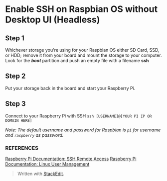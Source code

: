 # Enable SSH on Raspbian OS without Desktop UI (Headless)

## Step 1
Whichever storage you're using for your Raspbian OS either SD Card, SSD, or HDD; remove it from your board and mount the storage to your computer. Look for the _**boot**_ partition and push an empty file with a filename **ssh**

## Step 2
Put your storage back in the board and start your Raspberry Pi.

## Step 3
Connect to your Raspberry Pi with SSH
`ssh [USERNAME]@[YOUR PI IP OR DOMAIN HERE]`

*Note: The default username and password for Raspbian is `pi` for username and `raspberry` as password.*

### REFERENCES
[Raspberry Pi Documentation: SSH Remote Access](https://www.raspberrypi.org/documentation/remote-access/ssh/)
[Raspberry Pi Documentation: Linux User Management](https://www.raspberrypi.org/documentation/linux/usage/users.md)
> Written with [StackEdit](https://stackedit.io/).
<!--stackedit_data:
eyJoaXN0b3J5IjpbODE4NDk5ODg4XX0=
-->